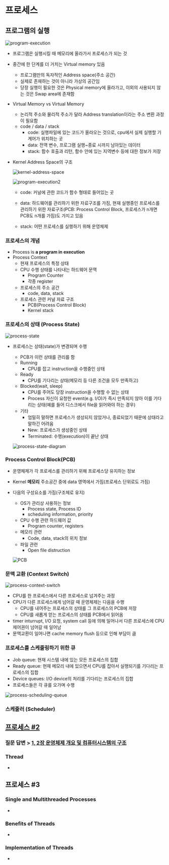 # 프로세스



## 프로그램의 실행

![program-execution](src/program-execution.png)

- 프로그램은 실행시킬 때 메모리에 올라가서 프로세스가 되는 것
- 중간에 한 단계를 더 거치는 Virtual memory 있음
  - 프로그램만의 독자적인 Address space(주소 공간)
  - 실제로 존재하는 것이 아니라 가상의 공간임
  - 당장 실행이 필요한 것은 Physical memory에 올라가고, 이외의 사용되지 않는 것은 Swap area에 존재함
- Virtual Memory vs Virtual Memory
  - 논리적 주소와 물리적 주소가 달라 Address translation이라는 주소 변환 과정이 필요함
  - code / data / stack
    - code: 실행파일에 있는 코드가 올라오는 것으로, cpu에서 실제 실행할 기계어가 위치하는 곳
    - data: 전역 변수, 프로그램 실행~종료 시까지 남아있는 데이터
    - stack: 함수 호출과 리턴, 함수 안에 있는 지역변수 등에 대한 정보가 저장

- Kernel Address Space의 구조

  ![kernel-address-space](src/kernel-address-space.png)

  ![program-execution2](src/program-execution2.png)

  - code: 커널에 관한 코드가 함수 형태로 들어있는 곳
  - data: 하드웨어를 관리하기 위한 자료구조를 가짐, 현재 실행중인 프로세스를 관리하기 위한 자료구조(PCB: Process Control Block, 프로세스가 n개면 PCB도 n개를 가짐)도 가지고 있음

  - stack: 어떤 프로세스를 실행하기 위해 운영체제



### 프로세스의 개념

- Process is <b>a program in execution</b>
- Process Context
  - 현재 프로세스의 특정 상태
  - CPU 수행 상태를 나타내는 하드웨어 문맥
    - Program Counter
    - 각종 register
  - 프로세스의 주소 공간
    - code, data, stack
  - 프로세스 관련 커널 자료 구조
    - PCB(Process Control Block)
    - Kernel stack

### 프로세스의  상태 (Process State)

![process-state](src/process-state.png)

- 프로세스는 상태(state)가 변경되며 수행

  - PCB가 이런 상태를 관리를 함
  - Running
    - CPU를 잡고 instruction을 수행중인 상태
  - Ready
    - CPU를 기다리는 상태(메모리 등 다른 조건을 모두 만족하고)
  - Blocked(wait, sleep)
    - CPU를 주어도 당장 instruction을 수행할 수 없는 상태
    - Process 자신이 요청한 event(e.g. I/O)가 즉시 만족되지 않아 이를 기다리는 상태(예를 들어 디스크에서 file을 읽어와야 하는 경우)
  - 기타
    - 엄밀히 말하면 프로세스가 생성되지 않았거나, 종료되었기 때문에 상태라고 말하긴 어려움
    - New: 프로세스가 생성중인 상태
    - Terminated: 수행(execution)이 끝난 상태

  ![process-state-diagram](src/process-state-diagram.png)

### Process Control Block(PCB)

- 운영체제가 각 프로세스를 관리하기 위해 프로세스당 유지하는 정보

- Kernel <b>메모리</b> 주소공간 중에 data 영역에서 가짐(프로세스 단위로도 가짐)

- 다음의 구성요소를 가짐(구조체로 유지)

  - OS가 관리상 사용하는 정보
    - Process state, Process ID
    - scheduling information, priority
  - CPU 수행 관련 하드웨어 값
    - Program counter, registers
  - 메모리 관련
    - Code, data, stack의 위치 정보
  - 파일 관련
    - Open file distruction

  ![PCB](src/PCB.png)

  

### 문맥 교환 (Context Switch)

![process-context-switch](src/process-context-switch.png)

- CPU를 한 프로세스에서 다른 프로세스로 넘겨주는 과정
- CPU가 다른 프로세스에게 넘어갈 때 운영체제는 다음을 수행
  - CPU를 내어주는 프로세스의 상태를 그 프로세스의 PCB에 저장
  - CPU를 새롭게 얻는 프로세스의 상태를 PCB에서 읽어옴
- timer inturrupt, I/O 요청, system call 등에 의해 일어나서 다른 프로세스에 CPU제어권이 넘어갈 때 일어남
- 문맥교환이 일어나면 cache memory flush 등으로 인해 부담이 큼

### 프로세스를 스케줄링하기 위한 큐

- Job queue: 현재 시스템 내에 있는 모든 프로세스의 집합
- Ready queue: 현재 메모리 내에 있으면서 CPU를 잡아서 실행되기를 기다리는 프로세스의 집합
- Device queues: I/O device의 처리를 기다리는 프로세스의 집합
- 프로세스들은 각 큐를 오가며 수행

![process-scheduling-queue](src/process-scheduling-queue.png)



### 스케줄러 (Scheduler)



## [프로세스 #2](https://core.ewha.ac.kr/publicview/C0101020140321141759959993?vmode=f)

### 질문 답변 > [1, 2장 운영체제 개요 및 컴퓨터시스템의 구조](운영체제/1,-2장-운영체제-개요-및-컴퓨터시스템의-구조.md)

### Thread

- 

## 프로세스 #3

### Single and Multithreaded Processes

- 

### Benefits of Threads

- 

### Implementation of Threads

-
